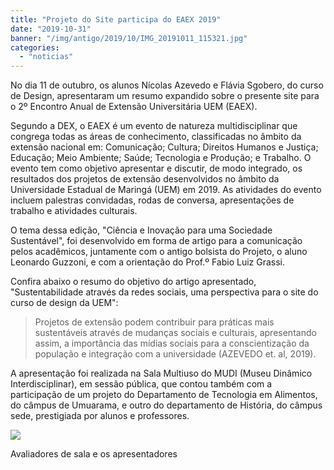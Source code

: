 ```yaml
---
title: "Projeto do Site participa do EAEX 2019"
date: "2019-10-31"
banner: "/img/antigo/2019/10/IMG_20191011_115321.jpg"
categories: 
  - "noticias"
---
```


No dia 11 de outubro, os alunos Nícolas Azevedo e Flávia Sgobero, do curso de Design, apresentaram um resumo expandido sobre o presente site para o 2º Encontro Anual de Extensão Universitária UEM (EAEX).

Segundo a DEX, o EAEX é um evento de natureza multidisciplinar que congrega todas as áreas de conhecimento, classificadas no âmbito da extensão nacional em: Comunicação; Cultura; Direitos Humanos e Justiça; Educação; Meio Ambiente; Saúde; Tecnologia e Produção; e Trabalho. O evento tem como objetivo apresentar e discutir, de modo integrado, os resultados dos projetos de extensão desenvolvidos no âmbito da Universidade Estadual de Maringá (UEM) em 2019. As atividades do evento incluem palestras convidadas, rodas de conversa, apresentações de trabalho e atividades culturais.

O tema dessa edição, "Ciência e Inovação para uma Sociedade Sustentável", foi desenvolvido em forma de artigo para a comunicação pelos acadêmicos, juntamente com o antigo bolsista do Projeto, o aluno Leonardo Guzzoni, e com a orientação do Prof.º Fabio Luiz Grassi.

Confira abaixo o resumo do objetivo do artigo apresentado, "Sustentabilidade através da redes sociais, uma perspectiva para o site do curso de design da UEM":

> Projetos de extensão podem contribuir para práticas mais sustentáveis através de mudanças sociais e culturais, apresentando assim, a importância das mídias sociais para a conscientização da população e integração com a universidade (AZEVEDO et. al, 2019).

A apresentação foi realizada na Sala Multiuso do MUDI (Museu Dinâmico Interdisciplinar), em sessão pública, que contou também com a participação de um projeto do Departamento de Tecnologia em Alimentos, do câmpus de Umuarama, e outro do departamento de História, do câmpus sede, prestigiada por alunos e professores.

![](/img/antigo/2019/10/IMG_20191011_115321.jpg)

Avaliadores de sala e os apresentadores
